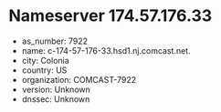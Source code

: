# Nameserver 174.57.176.33

* as_number: 7922
* name: c-174-57-176-33.hsd1.nj.comcast.net.
* city: Colonia
* country: US
* organization: COMCAST-7922
* version: Unknown
* dnssec: Unknown
